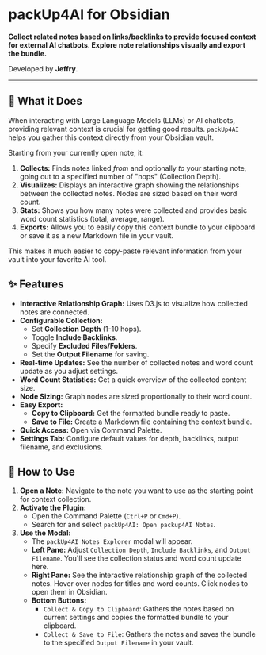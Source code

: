 # packUp4AI for Obsidian

**Collect related notes based on links/backlinks to provide focused context for external AI chatbots. Explore note relationships visually and export the bundle.**

Developed by **Jeffry**.

---

## 🤔 What it Does

When interacting with Large Language Models (LLMs) or AI chatbots, providing relevant context is crucial for getting good results. `packUp4AI` helps you gather this context directly from your Obsidian vault.

Starting from your currently open note, it:

1.  **Collects:** Finds notes linked *from* and optionally *to* your starting note, going out to a specified number of "hops" (Collection Depth).
2.  **Visualizes:** Displays an interactive graph showing the relationships between the collected notes. Nodes are sized based on their word count.
3.  **Stats:** Shows you how many notes were collected and provides basic word count statistics (total, average, range).
4.  **Exports:** Allows you to easily copy this context bundle to your clipboard or save it as a new Markdown file in your vault.

This makes it much easier to copy-paste relevant information from your vault into your favorite AI tool.

## ✨ Features

*   **Interactive Relationship Graph:** Uses D3.js to visualize how collected notes are connected.
*   **Configurable Collection:**
    *   Set **Collection Depth** (1-10 hops).
    *   Toggle **Include Backlinks**.
    *   Specify **Excluded Files/Folders**.
    *   Set the **Output Filename** for saving.
*   **Real-time Updates:** See the number of collected notes and word count update as you adjust settings.
*   **Word Count Statistics:** Get a quick overview of the collected content size.
*   **Node Sizing:** Graph nodes are sized proportionally to their word count.
*   **Easy Export:**
    *   **Copy to Clipboard:** Get the formatted bundle ready to paste.
    *   **Save to File:** Create a Markdown file containing the context bundle.
*   **Quick Access:** Open via Command Palette.
*   **Settings Tab:** Configure default values for depth, backlinks, output filename, and exclusions.

## 🚀 How to Use

1.  **Open a Note:** Navigate to the note you want to use as the starting point for context collection.
2.  **Activate the Plugin:**
    *   Open the Command Palette (`Ctrl+P` or `Cmd+P`).
    *   Search for and select `packUp4AI: Open packup4AI Notes`.
3.  **Use the Modal:**
    *   The `packUp4AI Notes Explorer` modal will appear.
    *   **Left Pane:** Adjust `Collection Depth`, `Include Backlinks`, and `Output Filename`. You'll see the collection status and word count update here.
    *   **Right Pane:** See the interactive relationship graph of the collected notes. Hover over nodes for titles and word counts. Click nodes to open them in Obsidian.
    *   **Bottom Buttons:**
        *   `Collect & Copy to Clipboard`: Gathers the notes based on current settings and copies the formatted bundle to your clipboard.
        *   `Collect & Save to File`: Gathers the notes and saves the bundle to the specified `Output Filename` in your vault.

